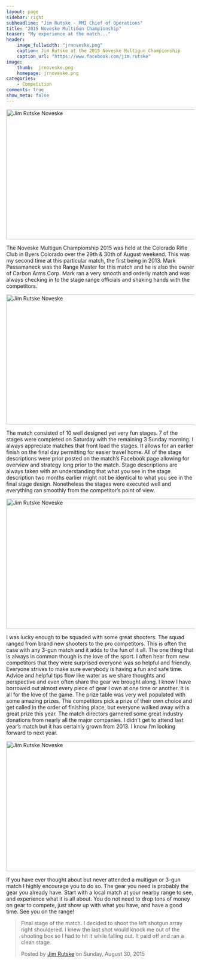 ```yaml
---
layout: page
sidebar: right
subheadline: "Jim Rutske - PMI Chief of Operations"
title: "2015 Noveske MultiGun Championship"
teaser: "My experience at the match..."
header:
    image_fullwidth: "jrnoveske.png"
    caption: Jim Rutske at the 2015 Noveske Multigun Championship
    caption_url: "https://www.facebook.com/jim.rutske"
image:
    thumb:  jrnoveske.png
    homepage: jrnoveske.png
categories:
    - Competition
comments: true
show_meta: false
---
```

<div id="fb-root"></div>
<script>(function(d, s, id) {
  var js, fjs = d.getElementsByTagName(s)[0];
  if (d.getElementById(id)) return;
  js = d.createElement(s); js.id = id;
  js.src = "//connect.facebook.net/en_US/sdk.js#xfbml=1&version=v2.4&appId=206969579464673";
  fjs.parentNode.insertBefore(js, fjs);
}(document, 'script', 'facebook-jssdk'));</script>


<img src="http://professionalmarksmen.com/images/jrnoveske (3).jpg" alt="Jim Rutske Noveske" style="width:600px;height:347px;">


The Noveske Multigun Championship 2015 was held at the Colorado Rifle Club in Byers Colorado over the 29th & 30th of August weekend. This was my second time at this particular match, the first being in 2013. Mark Passamaneck was the Range Master for this match and he is also the owner of Carbon Arms Corp. Mark ran a very smooth and orderly match and was always checking in to the stage range officials and shaking hands with the competitors. 

<img src="http://professionalmarksmen.com/images/jrnoveske (1).jpg" alt="Jim Rutske Noveske" style="width:600px;height:347px;">


The match consisted of 10 well designed yet very fun stages. 7 of the stages were completed on Saturday with the remaining 3 Sunday morning. I always appreciate matches that front load the stages. It allows for an earlier finish on the final day permitting for easier travel home. All of the stage descriptions were prior posted on the match’s Facebook page allowing for overview and strategy long prior to the match. Stage descriptions are always taken with an understanding that what you see in the stage description two months earlier might not be identical to what you see in the final stage design. Nonetheless the stages were executed well and everything ran smoothly from the competitor’s point of view. 

<img src="http://professionalmarksmen.com/images/jrnoveske (2).jpg" alt="Jim Rutske Noveske" style="width:600px;height:347px;">


I was lucky enough to be squaded with some great shooters. The squad ranged from brand new shooters to the pro competitors. This is often the case with any 3-gun match and it adds to the fun of it all. The one thing that is always in common though is the love of the sport. I often hear from new competitors that they were surprised everyone was so helpful and friendly. Everyone strives to make sure everybody is having a fun and safe time. Advice and helpful tips flow like water as we share thoughts and perspective and even often share the gear we brought along. I know I have borrowed out almost every piece of gear I own at one time or another. It is all for the love of the game. 
The prize table was very well populated with some amazing prizes. The competitors pick a prize of their own choice and get called in the order of finishing place, but everyone walked away with a great prize this year. The match directors garnered some great industry donations from nearly all the major companies. I didn’t get to attend last year’s match but it has certainly grown from 2013. I know I’m looking forward to next year. 

<img src="http://professionalmarksmen.com/images/jrnoveske.jpg" alt="Jim Rutske Noveske" style="width:600px;height:347px;">


If you have ever thought about but never attended a multigun or 3-gun match I highly encourage you to do so. The gear you need is probably the gear you already have. Start with a local match at your nearby range to see, and experience what it is all about. You do not need to drop tons of money on gear to compete, just show up with what you have, and have a good time. See you on the range!


<div class="fb-video" data-href="https://www.facebook.com/jim.rutske/videos/497195207107138/?pnref=story" data-width="500"><div class="fb-xfbml-parse-ignore"><blockquote cite="https://www.facebook.com/jim.rutske/videos/497195207107138/"><a href="https://www.facebook.com/jim.rutske/videos/497195207107138/"></a><p>Final stage of the match. I decided to shoot the left shotgun array right shouldered. I knew the last shot would knock me out of the shooting box so I had to hit it while falling out. It paid off and ran a clean stage.</p>Posted by <a href="#" role="button">Jim Rutske</a> on Sunday, August 30, 2015</blockquote></div></div>
